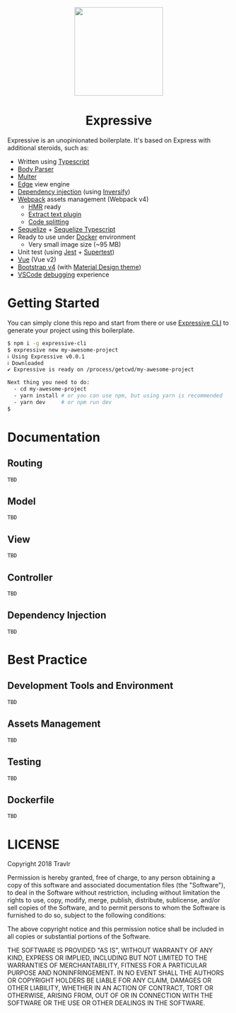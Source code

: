 <p align="center">
<img src="https://cdn.rawgit.com/travlrcom/expressive/develop/public/logo.png" data-canonical-src="https://cdn.rawgit.com/travlrcom/expressive/develop/public/logo.png" width="200" />
<h1 align="center">Expressive</h1>
</p>


Expressive is an unopinionated boilerplate. It's based on Express with additional steroids, such as:

- Written using [Typescript](http://www.typescriptlang.org)
- [Body Parser](https://github.com/expressjs/body-parser)
- [Multer](https://github.com/expressjs/multer)
- [Edge](http://edge.adonisjs.com) view engine
- [Dependency injection](https://en.wikipedia.org/wiki/Dependency_injection) (using [Inversify](http://inversify.io))
- [Webpack](https://webpack.js.org) assets management (Webpack v4)
  - [HMR](https://webpack.js.org/concepts/hot-module-replacement/) ready
  - [Extract text plugin](https://github.com/webpack-contrib/extract-text-webpack-plugin)
  - [Code splitting](https://webpack.js.org/guides/code-splitting/)
- [Sequelize](https://github.com/sequelize/sequelize) + [Sequelize Typescript](https://github.com/RobinBuschmann/sequelize-typescript)
- Ready to use under [Docker](https://www.docker.com) environment
  - Very small image size (~95 MB)
- Unit test (using [Jest](https://facebook.github.io/jest/) + [Supertest](https://github.com/visionmedia/supertest))
- [Vue](https://vuejs.org) (Vue v2)
- [Bootstrap v4](https://getbootstrap.com) (with [Material Design theme](http://daemonite.github.io/material/))
- [VSCode](https://code.visualstudio.com) [debugging](https://code.visualstudio.com/docs/editor/debugging) experience

# Getting Started

You can simply clone this repo and start from there or use [Expressive CLI](https://github.com/travlrcom/expressive-cli) to generate your project using this boilerplate.

```sh
$ npm i -g expressive-cli
$ expressive new my-awesome-project
ℹ Using Expressive v0.0.1
ℹ Downloaded
✔ Expressive is ready on /process/getcwd/my-awesome-project

Next thing you need to do:
  - cd my-awesome-project
  - yarn install # or you can use npm, but using yarn is recommended
  - yarn dev     # or npm run dev
$
```

# Documentation

## Routing

```
TBD
```

## Model

```
TBD
```

## View

```
TBD
```

## Controller

```
TBD
```

## Dependency Injection

```
TBD
```

# Best Practice

## Development Tools and Environment

```
TBD
```

## Assets Management

```
TBD
```

## Testing

```
TBD
```

## Dockerfile

```
TBD
```

# LICENSE

Copyright 2018 Travlr

Permission is hereby granted, free of charge, to any person obtaining a copy of this software and associated documentation files (the "Software"), to deal in the Software without restriction, including without limitation the rights to use, copy, modify, merge, publish, distribute, sublicense, and/or sell copies of the Software, and to permit persons to whom the Software is furnished to do so, subject to the following conditions:

The above copyright notice and this permission notice shall be included in all copies or substantial portions of the Software.

THE SOFTWARE IS PROVIDED "AS IS", WITHOUT WARRANTY OF ANY KIND, EXPRESS OR IMPLIED, INCLUDING BUT NOT LIMITED TO THE WARRANTIES OF MERCHANTABILITY, FITNESS FOR A PARTICULAR PURPOSE AND NONINFRINGEMENT. IN NO EVENT SHALL THE AUTHORS OR COPYRIGHT HOLDERS BE LIABLE FOR ANY CLAIM, DAMAGES OR OTHER LIABILITY, WHETHER IN AN ACTION OF CONTRACT, TORT OR OTHERWISE, ARISING FROM, OUT OF OR IN CONNECTION WITH THE SOFTWARE OR THE USE OR OTHER DEALINGS IN THE SOFTWARE.
